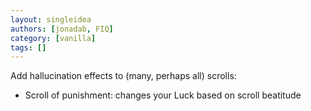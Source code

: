 ```yaml
---
layout: singleidea
authors: [jonadab, FIQ]
category: [vanilla]
tags: []
---
```

Add hallucination effects to (many, perhaps all) scrolls:
* Scroll of punishment: changes your Luck based on scroll beatitude
